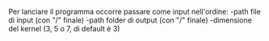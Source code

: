 Per lanciare il programma occorre passare come input nell'ordine:
-path file di input (con "/" finale)
-path folder di output (con "/" finale)
-dimensione del kernel (3, 5 o 7, di default è 3)
